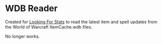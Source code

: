 WDB Reader
==========

Created for [Looking For Stats](http://www.lookingforstats.com/) to read the latest item and spell updates from the World of Warcraft ItemCache.wdb files.

No longer works.
